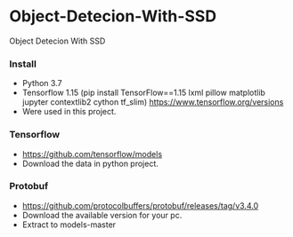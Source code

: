 # Object-Detecion-With-SSD
Object Detecion With SSD

### Install
- Python 3.7
- Tensorflow 1.15 (pip install TensorFlow==1.15 lxml pillow matplotlib jupyter contextlib2 cython tf_slim) https://www.tensorflow.org/versions
-  Were used in this project.

### Tensorflow
- https://github.com/tensorflow/models
- Download the data in python project.

### Protobuf
- https://github.com/protocolbuffers/protobuf/releases/tag/v3.4.0
- Download the available version for your pc.
- Extract to models-master


